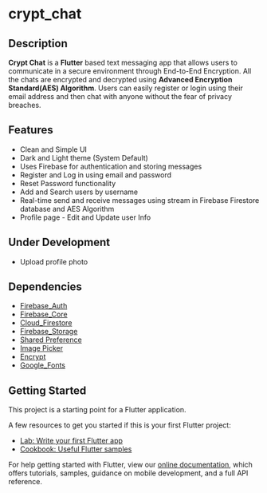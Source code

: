 # crypt_chat

## Description
 **Crypt Chat** is a **Flutter** based text messaging app that allows users to communicate in a secure environment through End-to-End Encryption.
 All the chats are encrypted and decrypted using **Advanced Encryption Standard(AES) Algorithm**.
 Users can easily register or login using their email address and then chat with anyone without the fear of privacy breaches.
 
## Features
- Clean and Simple UI
- Dark and Light theme (System Default)
- Uses Firebase for authentication and storing messages
- Register and Log in using email and password
- Reset Password functionality
- Add and Search users by username 
- Real-time send and receive messages using stream in Firebase Firestore database and AES Algorithm
- Profile page - Edit and Update user Info

## Under Development
- Upload profile photo 

## Dependencies
- [Firebase_Auth](https://pub.dev/packages/firebase_auth)
- [Firebase_Core](https://pub.dev/packages/firebase_core)
- [Cloud_Firestore](https://pub.dev/packages/cloud_firestore)
- [Firebase_Storage](https://pub.dev/packages/firebase_storage)
- [Shared Preference](https://pub.dev/packages/shared_preferences)
- [Image Picker](https://pub.dev/packages/image_picker)
- [Encrypt](https://pub.dev/packages/encrypt)
- [Google_Fonts](https://pub.dev/packages/google_fonts)

## Getting Started

This project is a starting point for a Flutter application.

A few resources to get you started if this is your first Flutter project:

- [Lab: Write your first Flutter app](https://flutter.dev/docs/get-started/codelab)
- [Cookbook: Useful Flutter samples](https://flutter.dev/docs/cookbook)

For help getting started with Flutter, view our
[online documentation](https://flutter.dev/docs), which offers tutorials,
samples, guidance on mobile development, and a full API reference.
